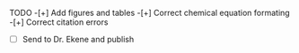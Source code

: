  TODO
-[+] Add figures and tables
-[+] Correct chemical equation formating
-[+] Correct citation errors
-[ ] Send to Dr. Ekene and publish
